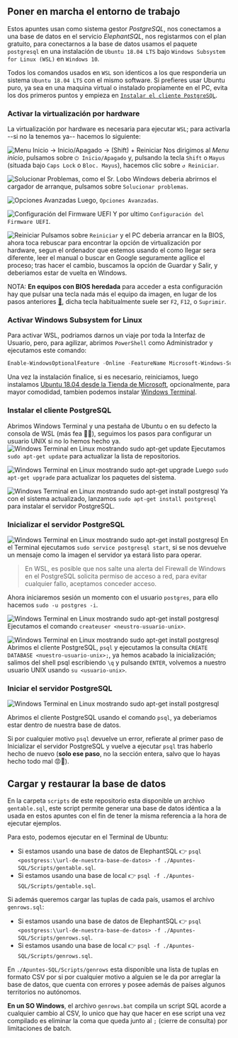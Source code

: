 ## Poner en marcha el entorno de trabajo
Estos apuntes usan como sistema gestor *PostgreSQL*, nos conectamos a una base de datos en el servicio *ElephantSQL*, nos registarmos con el plan gratuito, para conectarnos a la base de datos usamos el paquete `postgresql` en una instalación de `Ubuntu 18.04 LTS` bajo `Windows Subsystem for Linux (WSL)` en `Windows 10`.

Todos los comandos usados en `WSL` son identicos a los que responderia un sistema `Ubuntu 18.04 LTS` con el mismo software. Si prefieres usar Ubuntu puro, ya sea en una maquina virtual o instalado propiamente en el PC, evita los dos primeros puntos y empieza en [`Instalar el cliente PostgreSQL`](#instalar-el-cliente-postgresql).


### Activar la virtualización por hardware
La virtualización por hardware es necesaria para ejecutar `WSL`; para activarla --si no la tenemos ya-- hacemos lo siguiente:

![Menu Inicio -> Inicio/Apagado -> (Shift) + Reiniciar](./README_imgs/1_1.png?raw=true)
Nos dirigimos al *Menu inicio*, pulsamos sobre `⏻ Inicio/Apagado` y, pulsando la tecla `Shift` o `Mayus` (situada bajo `Caps Lock` o `Bloc. Mayus`), hacemos clic sobre `↺ Reiniciar`.

![Solucionar Problemas, como el Sr. Lobo](./README_imgs/1_2.png?raw=true)
Windows deberia abrirnos el cargador de arranque, pulsamos sobre `Solucionar problemas`. 

![Opciones Avanzadas](./README_imgs/1_3.png?raw=true)
Luego, `Opciones Avanzadas`.

![Configuración del Firmware UEFI](./README_imgs/1_4.png?raw=true)
Y por ultimo `Configuración del Firmware UEFI`. 

![Reiniciar](./README_imgs/1_5.png?raw=true)
Pulsamos sobre `Reiniciar` y el PC deberia arrancar en la BIOS, ahora toca rebuscar para encontrar la opción de virtualización por hardware, segun el ordenador que estemos usando el como llegar sera diferente, leer el manual o buscar en Google seguramente agilice el proceso; tras hacer el cambio, buscamos la opción de Guardar y Salir, y deberiamos estar de vuelta en Windows.

NOTA: **En equipos con BIOS heredada** para acceder a esta configuración hay que pulsar una tecla nada más el equipo da imagen, en lugar de los pasos anteriores [💩](https://www.google.com/search?q=uefi+memes&tbm=isch), dicha tecla habitualmente suele ser `F2`, `F12`, o `Suprimir`.

### Activar Windows Subsystem for Linux
Para activar WSL, podriamos darnos un viaje por toda la Interfaz de Usuario, pero, para agilizar, abrimos `PowerShell` como Administrador y ejecutamos este comando:

```powershell
Enable-WindowsOptionalFeature -Online -FeatureName Microsoft-Windows-Subsystem-Linux
```

Una vez la instalación finalice, si es necesario, reiniciamos, luego instalamos [Ubuntu 18.04 desde la Tienda de Microsoft](https://www.microsoft.com/store/apps/9N9TNGVNDL3Q), opcionalmente, para mayor comodidad, tambien podemos instalar [Windows Terminal](https://aka.ms/windowsterminal).

### Instalar el cliente PostgreSQL
Abrimos Windows Terminal y una pestaña de Ubuntu o en su defecto la consola de WSL (más fea 👨‍💻), seguimos los pasos para configurar un usuario UNIX si no lo hemos hecho ya. 
![Windows Terminal en Linux mostrando sudo apt-get update](./README_imgs/2_0.png?raw=true)
Ejecutamos ```sudo apt-get update``` para actualizar la lista de repositorios.

![Windows Terminal en Linux mostrando sudo apt-get upgrade](./README_imgs/2_1.png?raw=true)
Luego ```sudo apt-get upgrade``` para actualizar los paquetes del sistema.

![Windows Terminal en Linux mostrando sudo apt-get install postgresql](./README_imgs/2_2.png?raw=true)
Ya con el sistema actualizado, lanzamos ```sudo apt-get install postgresql``` para instalar el servidor PostgreSQL.

### Inicializar el servidor PostgreSQL
![Windows Terminal en Linux mostrando sudo apt-get install postgresql](./README_imgs/2_3.png?raw=true)
En el Terminal ejecutamos `sudo service postgresql start`, si se nos devuelve un mensaje como la imagen el servidor ya estará listo para operar.

> En WSL, es posible que nos salte una alerta del Firewall de Windows en el PostgreSQL solicita permiso de acceso a red, para evitar cualquier fallo, aceptamos conceder acceso.

Ahora iniciaremos sesión un momento con el usuario `postgres`, para ello hacemos `sudo -u postgres -i`.

![Windows Terminal en Linux mostrando sudo apt-get install postgresql](./README_imgs/2_5.png?raw=true)
Ejecutamos el comando `createuser <neustro-usuario-unix>`.

![Windows Terminal en Linux mostrando sudo apt-get install postgresql](./README_imgs/2_6.png?raw=true)
Abrimos el cliente PostgreSQL, `psql` y ejecutamos la consulta ```CREATE DATABASE <nuestro-usuario-unix>;```, ya hemos acabado la inicialización; salimos del shell psql escribiendo `\q` y pulsando `ENTER`, volvemos a nuestro usuario UNIX usando `su <usuario-unix>`.

### Iniciar el servidor PostgreSQL
![Windows Terminal en Linux mostrando sudo apt-get install postgresql](./README_imgs/2_7.png?raw=true)

Abrimos el cliente PostgreSQL usando el comando `psql`, ya deberiamos estar dentro de nuestra base de datos.

Si por cualquier motivo `psql` devuelve un error, refierate al primer paso de Inicializar el servidor PostgreSQL y vuelve a ejecutar `psql` tras haberlo hecho de nuevo (**solo ese paso**, no la sección entera, salvo que lo hayas hecho todo mal 😡🔫).

## Cargar y restaurar la base de datos
En la carpeta `scripts` de este repositorio esta disponible un archivo `gentable.sql`, este script permite generar una base de datos idéntica a la usada en estos apuntes con el fin de tener la misma referencia a la hora de ejecutar ejemplos.

Para esto, podemos ejecutar en el Terminal de Ubuntu: 

- Si estamos usando una base de datos de ElephantSQL 👉 `psql <postgress:\\url-de-nuestra-base-de-datos> -f ./Apuntes-SQL/Scripts/gentable.sql`.
- Si estamos usando una base de local 👉 `psql -f ./Apuntes-SQL/Scripts/gentable.sql`.

Si además queremos cargar las tuplas de cada país, usamos el archivo `genrows.sql`:

- Si estamos usando una base de datos de ElephantSQL 👉 `psql <postgress:\\url-de-nuestra-base-de-datos> -f ./Apuntes-SQL/Scripts/genrows.sql`.
- Si estamos usando una base de local 👉 `psql -f ./Apuntes-SQL/Scripts/genrows.sql`.

En `./Apuntes-SQL/Scripts/genrows` esta disponible una lista de tuplas en formato CSV por si por cualquier motivo a alguien se le da por arreglar la base de datos, que cuenta con errores y posee además de países algunos territorios no autónomos. 

**En un SO Windows**, el archivo `genrows.bat` compila un script SQL acorde a cualquier cambio al CSV, lo unico que hay que hacer en ese script una vez compilado es eliminar la coma que queda junto al `;` (cierre de consulta) por limitaciones de batch.